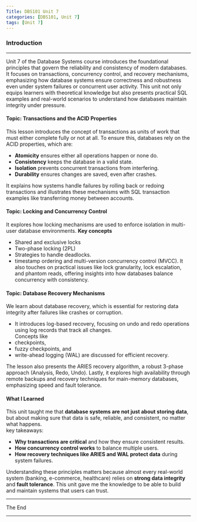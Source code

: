 ```yaml
---
Title: DBS101 Unit 7
categories: [DBS101, Unit 7]
tags: [Unit 7]
---
```


### Introduction
----
Unit 7 of the Database Systems course introduces the foundational principles that govern the reliability and consistency of modern databases. It focuses on transactions, concurrency control, and recovery mechanisms, emphasizing how database systems ensure correctness and robustness even under system failures or concurrent user activity. This unit not only equips learners with theoretical knowledge but also presents practical SQL examples and real-world scenarios to understand how databases maintain integrity under pressure.

#### Topic: Transactions and the ACID Properties
This lesson introduces the concept of transactions as units of work that must either complete fully or not at all. To ensure this, databases rely on the ACID properties, 
which are:
- **Atomicity** ensures either all operations happen or none do.
- **Consistency** keeps the database in a valid state.
- **Isolation** prevents concurrent transactions from interfering.
- **Durability** ensures changes are saved, even after crashes.

It explains how systems handle failures by rolling back or redoing transactions and illustrates these mechanisms with SQL transaction examples like transferring money between accounts. 

#### Topic: Locking and Concurrency Control
It explores how locking mechanisms are used to enforce isolation in multi-user database environments. 
**Key concepts** 
- Shared and exclusive locks
- Two-phase locking (2PL)
- Strategies to handle deadlocks. 
- timestamp ordering and multi-version concurrency control (MVCC). 
It also touches on practical issues like lock granularity, lock escalation, and phantom reads, offering insights into how databases balance concurrency with consistency.

#### Topic: Database Recovery Mechanisms
We learn about database recovery, which is essential for restoring data integrity after failures like crashes or corruption. 
- It introduces log-based recovery, focusing on undo and redo operations using log records that track all changes. <br>
Concepts like 
- checkpoints, 
- fuzzy checkpoints, and 
- write-ahead logging (WAL) 
are discussed for efficient recovery. 

The lesson also presents the ARIES recovery algorithm, a robust 3-phase approach (Analysis, Redo, Undo). 
Lastly, it explores high availability through remote backups and recovery techniques for main-memory databases, emphasizing speed and fault tolerance.

#### What I Learned
This unit taught me that **database systems are not just about storing data**, but about making sure that data is safe, reliable, and consistent, no matter what happens. <br>
key takeaways:
- **Why transactions are critical** and how they ensure consistent results.
- **How concurrency control works** to balance multiple users.
- **How recovery techniques like ARIES and WAL protect data** during system failures.

Understanding these principles matters because almost every real-world system (banking, e-commerce, healthcare) relies on **strong data integrity** and **fault tolerance**. This unit gave me the knowledge to be able to build and maintain systems that users can trust.

----
The End 

----